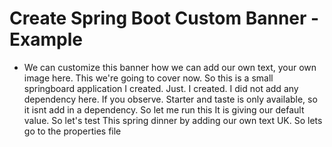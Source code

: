 # Create Spring Boot  Custom Banner -Example

* We can customize this banner how we can add our own text, your own image here. This we're going to cover now. So this is a small springboard application I created. Just. I created. I did not add any dependency here. If you observe. Starter and taste is only available, so it isnt add in a dependency. So let me run this It is giving our default value. So let's test This spring dinner by adding our own text UK. So lets go to the properties file
